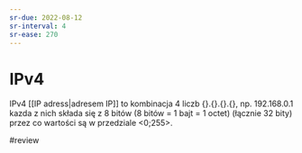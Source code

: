 ```yaml
---
sr-due: 2022-08-12
sr-interval: 4
sr-ease: 270
---
```


# IPv4
IPv4 [[IP adress|adresem IP]] to kombinacja 4 liczb {}.{}.{}.{}, np. 192.168.0.1 kazda z nich składa się z 8 bitów (8 bitów = 1 bajt = 1 octet) (łącznie 32 bity) przez co wartości są w przedziale <0;255>.

 #review